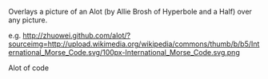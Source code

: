 Overlays a picture of an Alot (by Allie Brosh of Hyperbole and a Half) over any picture.

e.g. http://zhuowei.github.com/alot/?sourceimg=http://upload.wikimedia.org/wikipedia/commons/thumb/b/b5/International_Morse_Code.svg/100px-International_Morse_Code.svg.png

Alot of code
